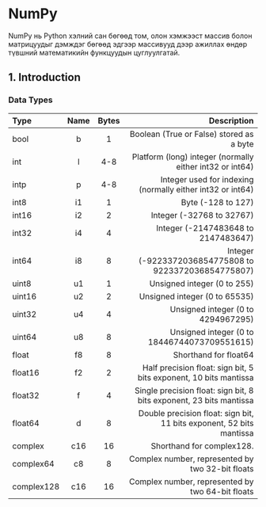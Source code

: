 # NumPy

<p>NumPy нь Python хэлний сан бөгөөд том, олон хэмжээст массив болон матрицуудыг дэмждэг бөгөөд эдгээр массивууд дээр ажиллах өндөр түвшний математикийн функцуудын цуглуулгатай.</p>

## 1. Introduction

### Data Types

| Type     | Name | Bytes     | Description |
| :---        |    :----:   |   :----: | ---: |
| bool      | b       | 1   | Boolean (True or False) stored as a byte |
| int   | l        | 4-8      | Platform (long) integer (normally either int32 or int64) |
| intp | p | 4-8 | 	Integer used for indexing (normally either int32 or int64) |
| int8 |	i1 |	1 |	Byte (-128 to 127) |
| int16 |	i2 |	2	| Integer (-32768 to 32767) |
| int32 |	i4 |	4 |	Integer (-2147483648 to 2147483647) |
| int64 |	i8 |	8 |	Integer (-9223372036854775808 to 9223372036854775807) |
| uint8 |	u1 |	1 |	Unsigned integer (0 to 255) |
| uint16 | u2 | 2 |	Unsigned integer (0 to 65535) |
| uint32 |	u4 |	4 |	Unsigned integer (0 to 4294967295) |
| uint64 |	u8 |	8 |	Unsigned integer (0 to 18446744073709551615) |
| float  |	f8 |	8 |	Shorthand for float64 |
| float16 |	f2 |	2 |	Half precision float: sign bit, 5 bits exponent, 10 bits mantissa |
| float32	| f	|4	| Single precision float: sign bit, 8 bits exponent, 23 bits mantissa |
| float64	| d |	8 |	Double precision float: sign bit, 11 bits exponent, 52 bits mantissa |
| complex |	c16 |	16 |	Shorthand for complex128. |
| complex64 |	c8 | 8 | Complex number, represented by two 32-bit floats |
| complex128 | c16 | 16 | Complex number, represented by two 64-bit floats |
